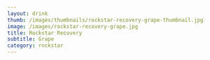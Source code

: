```yaml
---
layout: drink
thumb: /images/thumbnails/rockstar-recovery-grape-thumbnail.jpg
image: /images/rockstar-recovery-grape.jpg
title: Rockstar Recovery
subtitle: Grape
category: rockstar
---
```


